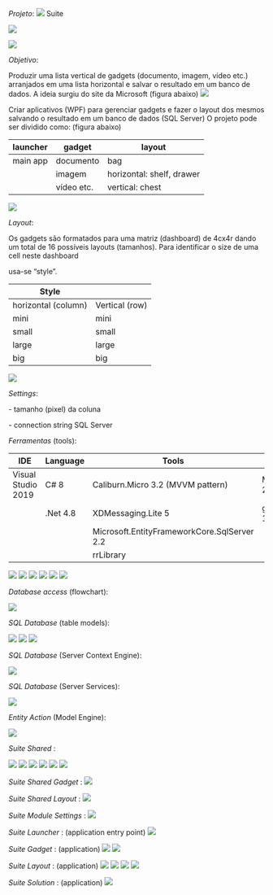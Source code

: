 *Projeto*: ![](Docs/media/Suite.png) Suite 

![](Docs/media/73b1518089c9bf2b6b6d0dec5b38286f.jpg)

![](Docs/media/48edbf6725eabd4e44f7351b30205604.png)

*Objetivo*:

Produzir uma lista vertical de gadgets (documento, imagem, vídeo etc.)
arranjados em uma lista horizontal e salvar o resultado em um banco de dados. A
ideia surgiu do site da Microsoft (figura abaixo)
![](Docs/media/1dfbcb5311ca040aef14ec476ce203ba.jpg)

Criar aplicativos (WPF) para gerenciar gadgets e fazer o layout dos mesmos
salvando o resultado em um banco de dados (SQL Server) O projeto pode ser
dividido como: (figura abaixo)

| launcher | gadget     | layout                    |
|----------|------------|---------------------------|
| main app | documento  | bag                       |
|          | imagem     | horizontal: shelf, drawer |
|          | vídeo etc. | vertical: chest           |

![](Docs/media/c6a66df256daf27eb3648ed684493f9e.jpg)

*Layout*:

Os gadgets são formatados para uma matriz (dashboard) de 4cx4r dando um total de
16 possíveis layouts (tamanhos). Para identificar o size de uma cell neste
dashboard

usa-se “style”.

| Style               |                |
|---------------------|----------------|
| horizontal (column) | Vertical (row) |
| mini                | mini           |
| small               | small          |
| large               | large          |
| big                 | big            |

![](Docs/media/b1ce885d52718db50b27de09967fbb05.jpg)

*Settings*:

\- tamanho (pixel) da coluna

\- connection string SQL Server

*Ferramentas* (tools):

| IDE                | Language   | Tools                                       | UI                       |
|--------------------|------------|---------------------------------------------|--------------------------|
| Visual Studio 2019 | C\# 8      | Caliburn.Micro 3.2 (MVVM pattern)           | MaterialDesignThemes 2.5 |
|                    | .Net 4.8   | XDMessaging.Lite 5                          | gong-wpf-dragdrop 1.1    |
|                    |            | Microsoft.EntityFrameworkCore.SqlServer 2.2 |                          |
|                    |            | rrLibrary                                   |                          |

![](Docs/media/SuiteGadgetDocument.jpg)
![](Docs/media/SuiteGadgetImage.jpg)
![](Docs/media/SuiteLayoutBag.jpg)
![](Docs/media/SuiteLayoutShelf.jpg)
![](Docs/media/SuiteLayoutDrawer.jpg)
![](Docs/media/SuiteLayoutChest.jpg)

*Database access* (flowchart):

![](Docs/media/DBFlowchart.jpg)

*SQL Database* (table models):

![](Docs/media/ModelComponent.jpg)
![](Docs/media/ModelExtension.jpg)
![](Docs/media/ModelSettings.jpg)

*SQL Database* (Server Context Engine):

![](Docs/media/ServerContextEngine.jpg)

*SQL Database* (Server Services):

![](Docs/media/ServerServicesComponent.jpg)

*Entity Action* (Model Engine):

![](Docs/media/EntityAction.jpg)

*Suite Shared* :

![](Docs/media/SuiteSharedResources.jpg)
![](Docs/media/SuiteSharedTypes.jpg)
![](Docs/media/SuiteSharedServices.jpg)
![](Docs/media/SuiteSharedMessage.jpg)
![](Docs/media/SuiteSharedDashboard.jpg)
![](Docs/media/SuiteSharedViewModel.jpg)

*Suite Shared Gadget* :
![](Docs/media/SuiteSharedGadget.jpg)

*Suite Shared Layout* :
![](Docs/media/SuiteSharedLayout.jpg)

*Suite Module Settings* :
![](Docs/media/SuiteModuleSettings.jpg)

*Suite Launcher* : (application entry point)
![](Docs/media/SuiteLauncherApplication.jpg)

*Suite Gadget* : (application)
![](Docs/media/SuiteGadgetDocumentApp.jpg)
![](Docs/media/SuiteGadgetImageApp.jpg)

*Suite Layout* : (application)
![](Docs/media/SuiteLayoutBagApp.jpg)
![](Docs/media/SuiteLayoutShelfApp.jpg)
![](Docs/media/SuiteLayoutDrawerApp.jpg)
![](Docs/media/SuiteLayoutChestApp.jpg)

*Suite Solution* : (application)
![](Docs/media/SuiteApplicationSolution.jpg)